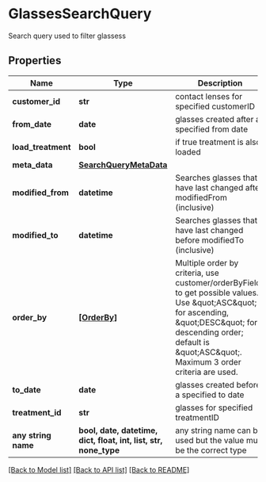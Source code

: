 # GlassesSearchQuery

Search query used to filter glassess

## Properties
Name | Type | Description | Notes
------------ | ------------- | ------------- | -------------
**customer_id** | **str** | contact lenses for specified customerID | [optional] 
**from_date** | **date** | glasses created after a specified from date | [optional] 
**load_treatment** | **bool** | if true treatment is also loaded | [optional] 
**meta_data** | [**SearchQueryMetaData**](SearchQueryMetaData.md) |  | [optional] 
**modified_from** | **datetime** | Searches glasses that have last changed after modifiedFrom (inclusive) | [optional] 
**modified_to** | **datetime** | Searches glasses that have last changed before modifiedTo (inclusive) | [optional] 
**order_by** | [**[OrderBy]**](OrderBy.md) | Multiple order by criteria, use customer/orderByFields to get possible values. Use \&quot;ASC\&quot; for ascending, \&quot;DESC\&quot; for descending order; default is \&quot;ASC\&quot;. Maximum 3 order criteria are used. | [optional] 
**to_date** | **date** | glasses created before a specified to date | [optional] 
**treatment_id** | **str** | glasses for specified treatmentID | [optional] 
**any string name** | **bool, date, datetime, dict, float, int, list, str, none_type** | any string name can be used but the value must be the correct type | [optional]

[[Back to Model list]](../README.md#documentation-for-models) [[Back to API list]](../README.md#documentation-for-api-endpoints) [[Back to README]](../README.md)


